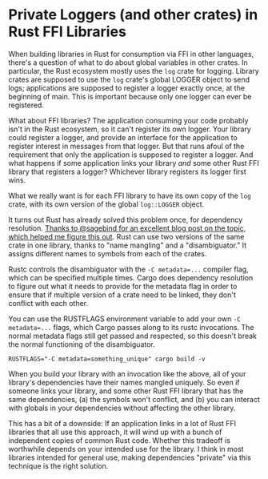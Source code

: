 # Private Loggers (and other crates) in Rust FFI Libraries

When building libraries in Rust for consumption via FFI in other languages,
there's a question of what to do about global variables in other crates.
In particular, the Rust ecosystem mostly uses the `log` crate for logging.
Library crates are supposed to use the `log` crate's global LOGGER object
to send logs; applications are supposed to register a logger
exactly once, at the beginning of main. This is important because only one
logger can ever be registered.

What about FFI libraries? The application consuming your code probably isn't in
the Rust ecosystem, so it can't register its own logger. Your library could
register a logger, and provide an interface for the application to register
interest in messages from that logger. But that runs afoul of the requirement
that only the application is supposed to register a logger. And what happens if
some application links your library _and_ some other Rust FFI library that
registers a logger? Whichever library registers its logger first wins.

What we really want is for each FFI library to have its own copy of the `log`
crate, with its own version of the global `log::LOGGER` object.

It turns out Rust has already solved this problem once, for dependency
resolution. [Thanks to @sagebind for an excellent blog post on the topic,
which helped me figure this out](https://stephencoakley.com/2019/04/24/how-rust-solved-dependency-hell).
Rust can use two versions of the same crate in one library, thanks to "name
mangling" and a "disambiguator." It assigns different names to symbols from
each of the crates.

Rustc controls the disambiguator with the `-C metadata=...` compiler flag, which
can be specified multiple times. Cargo does dependency resolution to figure out
what it needs to provide for the metadata flag in order to ensure that if
multiple version of a crate need to be linked, they don't conflict with each
other.

You can use the RUSTFLAGS environment variable to add your own `-C metadata=...`
flags, which Cargo passes along to its rustc invocations. The normal metadata
flags still get passed and respected, so this doesn't break the normal
functioning of the disambiguator.

    RUSTFLAGS="-C metadata=something_unique" cargo build -v

When you build your library with an invocation like the above, all of your
library's dependencies have their names mangled uniquely. So even if someone
links your library, and some other Rust FFI library that has the same
dependencies, (a) the symbols won't conflict, and (b) you can interact with
globals in your dependencies without affecting the other library.

This has a bit of a downside: If an application links in a lot of Rust FFI
libraries that all use this approach, it will wind up with a bunch of
independent copies of common Rust code. Whether this tradeoff is worthwhile
depends on your intended use for the library. I think in most libraries intended
for general use, making dependencies "private" via this technique is the right
solution.
